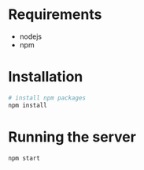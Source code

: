 # Requirements

* nodejs
* npm

# Installation 

```bash
# install npm packages
npm install
```

# Running the server 

```bash
npm start
```

